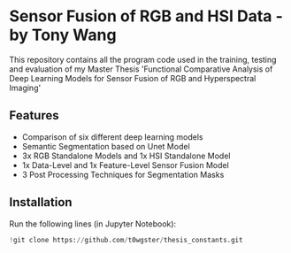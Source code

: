 # Sensor Fusion of RGB and HSI Data - by Tony Wang

This repository contains all the program code used in the training, testing and evaluation of my Master Thesis 'Functional Comparative Analysis of Deep Learning Models for Sensor Fusion of RGB and Hyperspectral Imaging'

## Features
- Comparison of six different deep learning models
- Semantic Segmentation based on Unet Model
- 3x RGB Standalone Models and 1x HSI Standalone Model
- 1x Data-Level and 1x Feature-Level Sensor Fusion Model
- 3 Post Processing Techniques for Segmentation Masks

## Installation
Run the following lines (in Jupyter Notebook):
```python
!git clone https://github.com/t0wgster/thesis_constants.git
